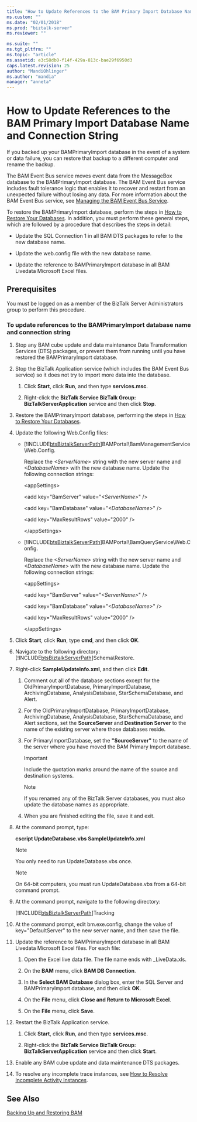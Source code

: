 ```yaml
---
title: "How to Update References to the BAM Primary Import Database Name and Connection String | Microsoft Docs"
ms.custom: ""
ms.date: "02/01/2018"
ms.prod: "biztalk-server"
ms.reviewer: ""

ms.suite: ""
ms.tgt_pltfrm: ""
ms.topic: "article"
ms.assetid: e3c58db0-f14f-429a-813c-bae29f6950d3
caps.latest.revision: 25
author: "MandiOhlinger"
ms.author: "mandia"
manager: "anneta"
---
```

# How to Update References to the BAM Primary Import Database Name and Connection String
If you backed up your BAMPrimaryImport database in the event of a system or data failure, you can restore that backup to a different computer and rename the backup.  
  
 The BAM Event Bus service moves event data from the MessageBox database to the BAMPrimaryImport database. The BAM Event Bus service includes fault tolerance logic that enables it to recover and restart from an unexpected failure without losing any data. For more information about the BAM Event Bus service, see [Managing the BAM Event Bus Service](../core/managing-the-bam-event-bus-service.md).  
  
 To restore the BAMPrimaryImport database, perform the steps in [How to Restore Your Databases](../core/how-to-restore-your-databases.md). In addition, you must perform these general steps, which are followed by a procedure that describes the steps in detail:  
  
-   Update the SQL Connection 1 in all BAM DTS packages to refer to the new database name.  
  
-   Update the web.config file with the new database name.  
  
-   Update the reference to BAMPrimaryImport database in all BAM Livedata Microsoft Excel files.  
  
## Prerequisites  
 You must be logged on as a member of the BizTalk Server Administrators group to perform this procedure.  
  
### To update references to the BAMPrimaryImport database name and connection string  
  
1.  Stop any BAM cube update and data maintenance Data Transformation Services (DTS) packages, or prevent them from running until you have restored the BAMPrimaryImport database.  
  
2.  Stop the BizTalk Application service (which includes the BAM Event Bus service) so it does not try to import more data into the database.  
  
    1.  Click **Start**, click **Run**, and then type **services.msc**.  
  
    2.  Right-click the **BizTalk Service BizTalk Group: BizTalkServerApplication** service and then click **Stop**.  
  
3.  Restore the BAMPrimaryImport database, performing the steps in [How to Restore Your Databases](../core/how-to-restore-your-databases.md).  
  
4.  Update the following Web.Config files:  
  
    -   [!INCLUDE[btsBiztalkServerPath](../includes/btsbiztalkserverpath-md.md)]BAMPortal\BamManagementService\Web.Config.  
  
         Replace the *\<ServerName\>* string with the new server name and *\<DatabaseName\>* with the new database name. Update the following connection strings:  
  
         \<appSettings\>  
  
         <add key="BamServer" value="*\<ServerName\>*" /\>  
  
         <add key="BamDatabase" value="*\<DatabaseName\>*" /\>  
  
         \<add key="MaxResultRows" value="2000" /\>  
  
         \</appSettings\>  
  
    -   [!INCLUDE[btsBiztalkServerPath](../includes/btsbiztalkserverpath-md.md)]BAMPortal\BamQueryService\Web.Config.  
  
         Replace the *\<ServerName\>* string with the new server name and *\<DatabaseName\>* with the new database name. Update the following connection strings:  
  
         \<appSettings\>  
  
         \<add key="BamServer" value="*\<ServerName\>*" /\>  
  
         \<add key="BamDatabase" value="*\<DatabaseName\>*" /\>  
  
         \<add key="MaxResultRows" value="2000" /\>  
  
         \</appSettings\>  
  
5.  Click **Start**, click **Run**, type **cmd**, and then click **OK**.  
  
6.  Navigate to the following directory: [!INCLUDE[btsBiztalkServerPath](../includes/btsbiztalkserverpath-md.md)]Schema\Restore.  
  
7.  Right-click **SampleUpdateInfo.xml**, and then click **Edit**.  

  
    1.  Comment out all of the database sections except for the  OldPrimaryImportDatabase, PrimaryImportDatabase, ArchivingDatabase, AnalysisDatabase, StarSchemaDatabase, and Alert. 
    2.  For the OldPrimaryImportDatabase, PrimaryImportDatabase, ArchivingDatabase, AnalysisDatabase, StarSchemaDatabase, and Alert sections, set the **SourceServer** and **Destination Server** to the name of the existing server where those databases reside.  
  
    3.  For PrimaryImportDatabase, set the **"SourceServer"** to the name of the server where you have moved the BAM Primary Import database.  
  
        > [!IMPORTANT]
        >  Include the quotation marks around the name of the source and destination systems.  
  
        > [!NOTE]
        >  If you renamed any of the BizTalk Server databases, you must also update the database names as appropriate.  
  
    4.  When you are finished editing the file, save it and exit.  
  
8.  At the command prompt, type:  
  
     **cscript UpdateDatabase.vbs SampleUpdateInfo.xml**  
  
    > [!NOTE]
    >  You only need to run UpdateDatabase.vbs once.  
  
    > [!NOTE]
    >  On 64-bit computers, you must run UpdateDatabase.vbs from a 64-bit command prompt.  
  
9. At the command prompt, navigate to the following directory:  
  
     [!INCLUDE[btsBiztalkServerPath](../includes/btsbiztalkserverpath-md.md)]Tracking  
  
10. At the command prompt, edit bm.exe.config, change the value of key="DefaultServer" to the new server name, and then save the file.  
  
11. Update the reference to BAMPrimaryImport database in all BAM Livedata Microsoft Excel files. For each file:  
  
    1.  Open the Excel live data file. The file name ends with _LiveData.xls.  
  
    2.  On the **BAM** menu, click **BAM DB Connection**.  
  
    3.  In the **Select BAM Database** dialog box, enter the SQL Server and BAMPrimaryImport database, and then click **OK**.  
  
    4.  On the **File** menu, click **Close and Return to Microsoft Excel**.  
  
    5.  On the **File** menu, click **Save**.  
  
12. Restart the BizTalk Application service.  
  
    1.  Click **Start**, click **Run**, and then type **services.msc**.  
  
    2.  Right-click the **BizTalk Service BizTalk Group: BizTalkServerApplication** service and then click **Start**.  
  
13. Enable any BAM cube update and data maintenance DTS packages.  
  
14. To resolve any incomplete trace instances, see [How to Resolve Incomplete Activity Instances](../core/how-to-resolve-incomplete-activity-instances.md).  
  
## See Also  
 [Backing Up and Restoring BAM](../core/backing-up-and-restoring-bam.md)
